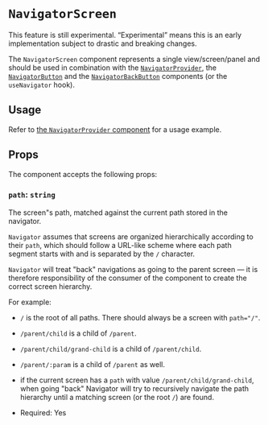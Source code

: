 # `NavigatorScreen`

<div class="callout callout-alert">
This feature is still experimental. “Experimental” means this is an early implementation subject to drastic and breaking changes.
</div>

The `NavigatorScreen` component represents a single view/screen/panel and should be used in combination with the [`NavigatorProvider`](/packages/components/src/navigator/navigator-provider/README.md), the [`NavigatorButton`](/packages/components/src/navigator/navigator-button/README.md) and the [`NavigatorBackButton`](/packages/components/src/navigator/navigator-back-button/README.md) components (or the `useNavigator` hook).

## Usage

Refer to [the `NavigatorProvider` component](/packages/components/src/navigator/navigator-provider/README.md#usage) for a usage example.

## Props

The component accepts the following props:

### `path`: `string`

The screen&quot;s path, matched against the current path stored in the navigator.

`Navigator` assumes that screens are organized hierarchically according to their `path`, which should follow a URL-like scheme where each path segment starts with and is separated by the `/` character.

`Navigator` will treat "back" navigations as going to the parent screen — it is therefore responsibility of the consumer of the component to create the correct screen hierarchy.

For example:

-   `/` is the root of all paths. There should always be a screen with `path="/"`.
-   `/parent/child` is a child of `/parent`.
-   `/parent/child/grand-child` is a child of `/parent/child`.
-   `/parent/:param` is a child of `/parent` as well.
-   if the current screen has a `path` with value `/parent/child/grand-child`, when going "back" Navigator will try to recursively navigate the path hierarchy until a matching screen (or the root `/`) are found.

-   Required: Yes
